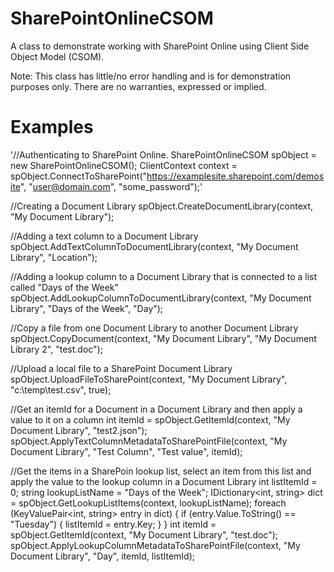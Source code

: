 # SharePointOnlineCSOM
A class to demonstrate working with SharePoint Online using Client Side Object Model (CSOM).

Note: This class has little/no error handling and is for demonstration purposes only. There are no warranties, expressed or implied.

# Examples

'//Authenticating to SharePoint Online.
SharePointOnlineCSOM spObject = new SharePointOnlineCSOM();
ClientContext context = spObject.ConnectToSharePoint("https://examplesite.sharepoint.com/demosite", "user@domain.com", "some_password");'

//Creating a Document Library
spObject.CreateDocumentLibrary(context, "My Document Library");

//Adding a text column to a Document Library
spObject.AddTextColumnToDocumentLibrary(context, "My Document Library", "Location");

//Adding a lookup column to a Document Library that is connected to a list called "Days of the Week"
spObject.AddLookupColumnToDocumentLibrary(context, "My Document Library", "Days of the Week", "Day");

//Copy a file from one Document Library to another Document Library
spObject.CopyDocument(context, "My Document Library", "My Document Library 2", "test.doc");

//Upload a local file to a SharePoint Document Library
spObject.UploadFileToSharePoint(context, "My Document Library", "c:\\temp\\test.csv", true);

//Get an itemId for a Document in a Document Library and then apply a value to it on a column
int itemId = spObject.GetItemId(context, "My Document Library", "test2.json");
spObject.ApplyTextColumnMetadataToSharePointFile(context, "My Document Library", "Test Column", "Test value", itemId);

//Get the items in a SharePoin lookup list, select an item from this list and apply the value to the lookup column in a Document Library
int listItemId = 0;
string lookupListName = "Days of the Week";
IDictionary<int, string> dict = spObject.GetLookupListItems(context, lookupListName);
foreach (KeyValuePair<int, string> entry in dict)
{
    if (entry.Value.ToString() == "Tuesday")
    {
        listItemId = entry.Key;
    }
}
int itemId = spObject.GetItemId(context, "My Document Library", "test.doc");
spObject.ApplyLookupColumnMetadataToSharePointFile(context, "My Document Library", "Day", itemId, listItemId);
